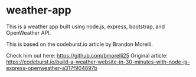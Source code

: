 # weather-app
This is a weather app built using node.js, express, bootstrap, and OpenWeather API.

This is based on the codeburst.io article by Brandon Morelli.

Check him out here: https://github.com/bmorelli25
Original article: https://codeburst.io/build-a-weather-website-in-30-minutes-with-node-js-express-openweather-a317f904897b
